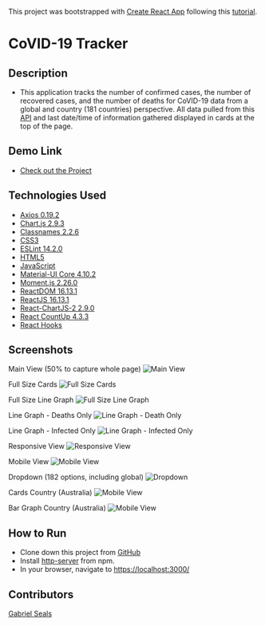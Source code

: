 This project was bootstrapped with [Create React App](https://github.com/facebook/create-react-app) following this [tutorial](https://youtu.be/khJlrj3Y6Ls).

# CoVID-19 Tracker

## Description

* This application tracks the number of confirmed cases, the number of recovered cases, and the number of deaths for CoVID-19 data from a global and country (181 countries) perspective. All data pulled from this [API](https://covid19.mathdro.id/api) and last date/time of information gathered displayed in cards at the top of the page.

## Demo Link

* [Check out the Project](https://gseals.github.io/covid-19-tracker/)

## Technologies Used

* [Axios 0.19.2](https://www.npmjs.com/package/axios)
* [Chart.js 2.9.3](https://www.chartjs.org/)
* [Classnames 2.2.6](https://github.com/JedWatson/classnames)
* [CSS3](https://www.w3.org/Style/CSS/Overview.en.html)
* [ESLint 14.2.0](https://eslint.org/)
* [HTML5](https://html.spec.whatwg.org/multipage/)
* [JavaScript](https://www.javascript.com/)
* [Material-UI Core 4.10.2](https://material-ui.com/)
* [Moment.js 2.26.0](https://momentjs.com/)
* [ReactDOM 16.13.1](https://www.npmjs.com/package/react-dom)
* [ReactJS 16.13.1](https://reactjs.org/docs/create-a-new-react-app.html)
* [React-ChartJS-2 2.9.0](https://jerairrest.github.io/react-chartjs-2/)
* [React CountUp 4.3.3](https://www.npmjs.com/package/react-countup)
* [React Hooks](https://reactjs.org/docs/hooks-intro.html)

## Screenshots

Main View (50% to capture whole page)
![Main View](https://raw.githubusercontent.com/gseals/covid-19-tracker/master/screenshots/MainView50Percent.png)

Full Size Cards
![Full Size Cards](https://raw.githubusercontent.com/gseals/covid-19-tracker/master/screenshots/FullSizeCards.png)

Full Size Line Graph
![Full Size Line Graph](https://raw.githubusercontent.com/gseals/covid-19-tracker/master/screenshots/FullSizeLineGraph.png)

Line Graph - Deaths Only
![Line Graph - Death Only](https://raw.githubusercontent.com/gseals/covid-19-tracker/master/screenshots/LineGraphDeathsOnly.png)

Line Graph - Infected Only
![Line Graph - Infected Only](https://raw.githubusercontent.com/gseals/covid-19-tracker/master/screenshots/LineGraphInfectedOnly.png)

Responsive View
![Responsive View](https://raw.githubusercontent.com/gseals/covid-19-tracker/master/screenshots/Responsive.png)

Mobile View
![Mobile View](https://raw.githubusercontent.com/gseals/covid-19-tracker/master/screenshots/Mobile.png)

Dropdown (182 options, including global)
![Dropdown](https://raw.githubusercontent.com/gseals/covid-19-tracker/master/screenshots/Dropdown.png)

Cards Country (Australia)
![Mobile View](https://raw.githubusercontent.com/gseals/covid-19-tracker/master/screenshots/CardsCountry.png)

Bar Graph Country (Australia)
![Mobile View](https://raw.githubusercontent.com/gseals/covid-19-tracker/master/screenshots/BarGraphCountry.png)

## How to Run

* Clone down this project from [GitHub](https://github.com/gseals/covid-19-tracker)
* Install [http-server](https://www.npmjs.com/package/http-server) from npm.
* In your browser, navigate to [https://localhost:3000/](https://localhost:3000/)

## Contributors

[Gabriel Seals](https://github.com/gseals)
